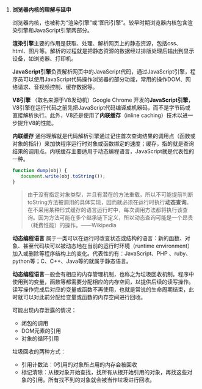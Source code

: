 1. **浏览器内核的理解与延申**

    浏览器内核，也被称为“渲染引擎”或“图形引擎”。较早时期浏览器内核包含渲染引擎和JavaScript引擎两部分。

    **渲染引擎**主要的作用是获取、处理、解析网页上的静态资源，包括css、html、图片等。解析的过程就是把静态资源的数据经过排版处理后输出到显示设备，如浏览器、打印机。

    **JavaScript引擎**负责解析网页中的JavaScript代码，通过JavaScript引擎，程序员可以使用JavaScript代码操作浏览器的部分功能，常用的操作DOM、网络请求、音视频控制、缓存数据等。

    **V8引擎** （取名来源于V8发动机）Google Chrome 开发的**JavaScript引擎**，V8引擎在运行代码之前先把JavaScript代码编译成机器码，而不是字节码或直接解析执行。此外，V8还是使用了**内联缓存**（inline caching）技术以进一步提升V8的性能。

    **内联缓存** 通俗理解就是代码解析引擎通过记住首次查询结果的调用点（函数或对象的指针）来加快程序运行时对象或函数绑定的速度；缓存，指的就是查询结果的调用点。内联缓存主要适用于动态编程语言，JavaScript就是代表性的一种。

    ```js
   function dump(obj) {
       document.write(obj.toString());
   }
    ```
    > 由于没有指定对象类型，并且有潜在的方法重载，所以不可能提前判断toString方法被调用的具体实现，因而就必须在运行时执行**动态查询**。在不采用某种形式缓存的语言运行时中，每次调用方法都将执行该查询。因为方法可能在多个继承链下定义，所以动态查询可能是一个昂贵（耗费性能）的操作。——Wikipedia

    **动态编程语言** 属于一类可以在运行时改变状态或结构的语言：新的函数、对象、甚至代码块可以被动态地在当前的运行时环境（runtime environment）加入或删除等程序结构上的变化。代表性的有：JavaScript、PHP 、ruby、python等；C、C++、Java等的就属于静态语言。

    **动态编程语言**一般会有相应的内存管理机制，也称之为垃圾回收机制。程序中使用到的变量，函数等都需要分配相应的内存空间，以提供后续的读写操作。读写操作完成后对应的变量或函数不再使用，也就是常说的生命周期结束，此时就可以对此前分配给变量或函数的内存空间进行回收。

    可能出现内存泄露的情况：

    - 闭包的调用
    - DOM元素的引用
    - 对象的循环引用

    垃圾回收的两种方式：

    - 引用计数法：0引用的对象所占用的内存会被回收
    - 标记清除：从根对象开始查找，找所有从根开始引用的对象，再找这些对象的引用。所有找不到的对象就会被当作垃圾进行回收。
